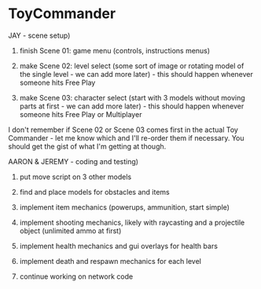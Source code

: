 # ToyCommander

JAY - scene setup)

1)	finish Scene 01: game menu (controls, instructions menus)

2)	make Scene 02: level select (some sort of image or rotating model of the single level - we can add more later) - this should happen whenever someone hits Free Play

3)	make Scene 03: character select (start with 3 models without moving parts at first - we can add more later) - this should happen whenever someone hits Free Play or Multiplayer

I don't remember if Scene 02 or Scene 03 comes first in the actual Toy Commander - let me know which and I'll re-order them if necessary. You should get the gist of what I'm getting at though.



AARON & JEREMY - coding and testing)

1)	put move script on 3 other models

2)	find and place models for obstacles and items

3)	implement item mechanics (powerups, ammunition, start simple)

4)	implement shooting mechanics, likely with raycasting and a projectile object (unlimited ammo at first)

5)	implement health mechanics and gui overlays for health bars

6)	implement death and respawn mechanics for each level

7) continue working on network code
